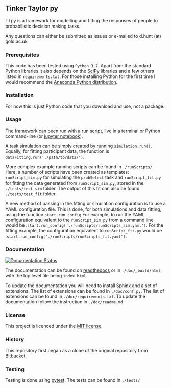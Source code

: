 ## Tinker Taylor py ##
TTpy is a framework for modelling and fitting the responses of people to probabilistic decision making tasks.

Any questions can either be submitted as issues or e-mailed to d.hunt (at) gold.ac.uk

### Prerequisites ###
This code has been tested using ``Python 3.7``. Apart from the standard Python libraries it also depends on the [SciPy](http://www.scipy.org/) libraries and a few others listed in ``requirements.txt``. For those installing Python for the first time I would recommend the [Anaconda Python distribution](https://store.continuum.io/cshop/anaconda/).

### Installation ###
For now this is just Python code that you download and use, not a package.

### Usage ###
The framework can been run with a run script, live in a terminal or Python command-line (or [jupyter notebook](http://jupyter.org/)).

A task simulation can be simply created by running ``simulation.run()``. Equally, for fitting participant data, the function is ``dataFitting.run('./path/to/data/')``.

More complex example running scripts can be found in ``./runScripts/``. Here, a number of scripts have been created as templates: ``runScript_sim.py`` for simulating the ``probSelect`` task and ``runScript_fit.py`` for fitting the data generated from ``runScript_sim.py``, stored in the ``./tests/test_sim`` folder. The output of this fit can also be found ``./tests/test_fit`` folder.

A new method of passing in the fitting or simulation configuration is to use a YAML configuration file. This is done, for both simulations and data fitting, using the function ``start.run_config`` For example, to run the YAML configuration equivalent to the ``runScript_sim.py`` from a command line would be :``start.run_config('./runScripts/runScripts_sim.yaml')``. For the fitting example, the configuration equivalent to ``runScript_fit.py`` would be :``start.run_config('./runScripts/runScripts_fit.yaml')``.

### Documentation ###
[![Documentation Status](https://readthedocs.org/projects/ttpy/badge/?version=latest)](https://ttpy.readthedocs.io/en/latest/?badge=latest)

The documentation can be found on [readthedocs](https://ttpy.readthedocs.io) or in ``./doc/_build/html``, with the top level file being ``index.html``.

To update the documentation you will need to install Sphinx and a set of extensions. The list of extensions can be found in ``./doc/conf.py``. The list of extensions can be found in ``./doc/requirements.txt``. To update the documentation follow the instruction in ``./doc/readme.md``

### License ###
This project is licenced under the [MIT license](https://choosealicense.com/licenses/mit/).

### History ###
This repository first began as a clone of the original repository from [Bitbucket](https://bitbucket.org/djhunt/pyhpdm).

### Testing ###
Testing is done using [pytest](https://pytest.org). The tests can be found in ``./tests/``

